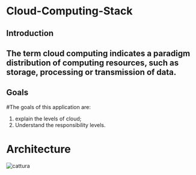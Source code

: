 # Cloud-Computing-Stack

## Introduction 

## The term cloud computing indicates a paradigm distribution of computing resources, such as storage, processing or transmission of data.

## Goals

#The goals of this application are:
  1. explain the levels of cloud;
  2. Understand the responsibility levels.
  
# Architecture

![cattura](https://cloud.githubusercontent.com/assets/15092726/10698142/c6beda3a-79af-11e5-80a6-3cd1170a2dd9.PNG)

